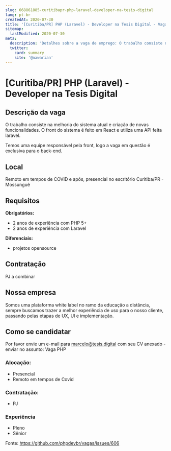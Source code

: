 ```yaml
---
slug: 668861885-curitibapr-php-laravel-developer-na-tesis-digital
lang: pt-br
createdAt: 2020-07-30
title: '[Curitiba/PR] PHP (Laravel) - Developer na Tesis Digital - Vaga de Emprego'
sitemap:
  lastModified: 2020-07-30
meta:
  description: 'Detalhes sobre a vaga de emprego: O trabalho consiste na melhoria do sistema atual e criação de novas funcionalidades. O front do sistema é feito em React e utiliza uma API feita laravel. Temos uma equipe responsável pela front, logo a vaga em questão é exclusiva para o back-end.'
  twitter:
    card: summary
    site: '@nawarian'
---
```


# [Curitiba/PR] PHP (Laravel) - Developer na Tesis Digital

## Descrição da vaga

O trabalho consiste na melhoria do sistema atual e criação de novas funcionalidades.
O front do sistema é feito em React e utiliza uma API feita laravel.

Temos uma equipe responsável pela front, logo a vaga em questão é exclusiva para o back-end.

## Local

Remoto em tempos de COVID e após, presencial no escritório Curitiba/PR - Mossunguê

## Requisitos

**Obrigatórios:**
- 2 anos de experiência com PHP 5+
- 2 anos de experiência com Laravel

**Diferenciais:**
- projetos opensource

## Contratação

PJ a combinar

## Nossa empresa

Somos uma plataforma white label no ramo da educação a distância, sempre buscamos trazer a melhor experiência de uso para o nosso cliente, passando pelas etapas de UX, UI e implementação.

## Como se candidatar

Por favor envie um e-mail para marcelo@tesis.digital com seu CV anexado - enviar no assunto: Vaga PHP

### Alocação:
- Presencial
- Remoto em tempos de Covid

### Contratação:
- PJ

### Experiência
- Pleno
- Sênior

Fonte: https://github.com/phpdevbr/vagas/issues/606